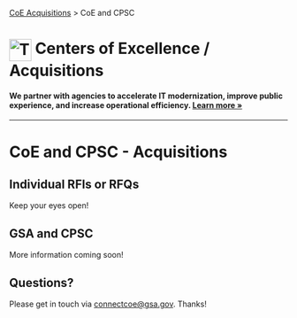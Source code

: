 [CoE Acquisitions](https://github.com/GSA/coe-acquisitions) > CoE and CPSC

<h1><img src="https://coe.gsa.gov/img/coe-logomark.svg" width="40px" align="top" alt="The Centers of Excellence Logo"> Centers of Excellence / Acquisitions</h1>

#### We partner with agencies to accelerate IT modernization, improve public experience, and increase operational efficiency. [Learn more »](https://coe.gsa.gov/about/)

---

# CoE and CPSC - Acquisitions

## Individual RFIs or RFQs

Keep your eyes open!

## GSA and CPSC

More information coming soon!

## Questions?

Please get in touch via connectcoe@gsa.gov. Thanks!
